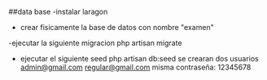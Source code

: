 ##data base
-instalar laragon

- crear fisicamente la base de datos con nombre "examen"

-ejecutar la siguiente migracion
  php artisan migrate

- ejecutar el siguiente seed
  php artisan db:seed
    se crearan dos usuarios
      admin@gmail.com   regular@gmail.com
      misma contraseña: 12345678
